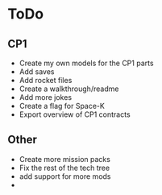 # ToDo

## CP1

- Create my own models for the CP1 parts
- Add saves
- Add rocket files
- Create a walkthrough/readme
- Add more jokes
- Create a flag for Space-K
- Export overview of CP1 contracts

## Other

- Create more mission packs
- Fix the rest of the tech tree
- add support for more mods
-

